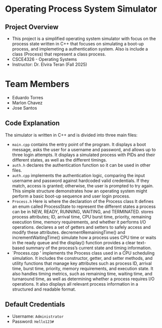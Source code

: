 # Operating Process System Simulator

## Project Overview

* This project is a simplified operating system simulator with focus on the process state written in C++ that focuses on simulating a boot-up process, and implemeting a authentication system. Also is include a class (Process) that represent a class process.
* CSCE4326 - Operating Systems  
* Instructor: Dr. Elvira Teran 
(Fall 2025)

# Team Members 
* Eduardo Torres
* Marlon Chavez
* Jose Santos

## Code Explanation
The simulator is written in C++ and is divided into three main files: 
- `main.cpp` contains the entry point of the program. It displays a boot message, asks the user for a username and password, and allows up to three login attempts. It displays a simulated process with PIDs and their different states, as well as the different timings.
- `auth.h` declares the authentication function so it can be used in other files.
- `auth.cpp` implements the authentication logic, comparing the input username and password against hardcoded valid credentials. If they match, access is granted; otherwise, the user is prompted to try again. This simple structure demonstrates how an operating system might perform a basic boot-up sequence and user login process.
- `Process.h` Here is where the declaration of the Process class It defines an enum called ProcessState to represent the different states a process can be in NEW, READY, RUNNING, WAITING, and TERMINATED. stores process attributes; ID, arrival time, CPU burst time, priority, remaining execution time, memory requirements, and whether it performs I/O operations. declares a set of getters and setters to safely access and modify these attributes. decrementRemainingTime() and incrementWaitingTime() simulate how a process uses CPU time or waits in the ready queue and the display() function provides a clear text-based summary of the process’s current state and timing information.
- `Process.cpp ' implements the Process class used in a CPU scheduling simulation. It includes the constructor, getter, and setter methods, and utility functions that manage key attributes such as process ID, arrival time, burst time, priority, memory requirements, and execution state. It also handles timing metrics, such as remaining time, waiting time, and turnaround time, as well as determining whether a process requires I/O operations. It also displays all relevant process information in a structured and readable format.

## Default Credentials
- Username: `Administrator`
- Password: `Hello123#`
